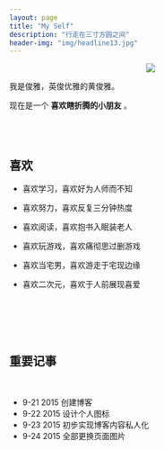 ```yaml
---
layout: page
title: "My Self"
description: "行走在三寸方圆之间"
header-img: "img/headline13.jpg"
---
```



<center>
    <p><img src="http://7xlzhh.com1.z0.glb.clouddn.com/Read.png"></p>
</center>

我是俊雅，英俊优雅的黄俊雅。

现在是一个 **喜欢瞎折腾的小朋友** 。
<br/>
<br/>
<br/>
<br/>



## 喜欢



- 喜欢学习，喜欢好为人师而不知

- 喜欢努力，喜欢反复三分钟热度

- 喜欢阅读，喜欢抱书入眠装老人


- 喜欢玩游戏，喜欢痛彻思过删游戏

- 喜欢当宅男，喜欢游走于宅现边缘

- 喜欢二次元，喜欢于人前展现喜爱


<br/>
<br/>
<br/>
<br/>

## 重要记事

<br/>

-  9-21 2015 创建博客
-  9-22 2015 设计个人图标
-  9-23 2015 初步实现博客内容私人化
-  9-24 2015 全部更换页面图片
















